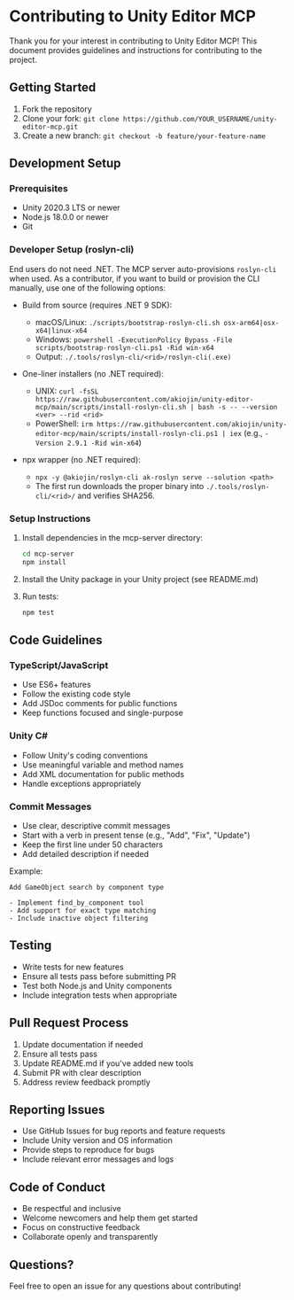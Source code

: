 # Contributing to Unity Editor MCP

Thank you for your interest in contributing to Unity Editor MCP! This document provides guidelines and instructions for contributing to the project.

## Getting Started

1. Fork the repository
2. Clone your fork: `git clone https://github.com/YOUR_USERNAME/unity-editor-mcp.git`
3. Create a new branch: `git checkout -b feature/your-feature-name`

## Development Setup

### Prerequisites

- Unity 2020.3 LTS or newer
- Node.js 18.0.0 or newer
- Git

### Developer Setup (roslyn-cli)

End users do not need .NET. The MCP server auto-provisions `roslyn-cli` when used. As a contributor, if you want to build or provision the CLI manually, use one of the following options:

- Build from source (requires .NET 9 SDK):
  - macOS/Linux: `./scripts/bootstrap-roslyn-cli.sh osx-arm64|osx-x64|linux-x64`
  - Windows: `powershell -ExecutionPolicy Bypass -File scripts/bootstrap-roslyn-cli.ps1 -Rid win-x64`
  - Output: `./.tools/roslyn-cli/<rid>/roslyn-cli(.exe)`

- One-liner installers (no .NET required):
  - UNIX: `curl -fsSL https://raw.githubusercontent.com/akiojin/unity-editor-mcp/main/scripts/install-roslyn-cli.sh | bash -s -- --version <ver> --rid <rid>`
  - PowerShell: `irm https://raw.githubusercontent.com/akiojin/unity-editor-mcp/main/scripts/install-roslyn-cli.ps1 | iex` (e.g., `-Version 2.9.1 -Rid win-x64`)

- npx wrapper (no .NET required):
  - `npx -y @akiojin/roslyn-cli ak-roslyn serve --solution <path>`
  - The first run downloads the proper binary into `./.tools/roslyn-cli/<rid>/` and verifies SHA256.

### Setup Instructions

1. Install dependencies in the mcp-server directory:
   ```bash
   cd mcp-server
   npm install
   ```

2. Install the Unity package in your Unity project (see README.md)

3. Run tests:
   ```bash
   npm test
   ```

## Code Guidelines

### TypeScript/JavaScript

- Use ES6+ features
- Follow the existing code style
- Add JSDoc comments for public functions
- Keep functions focused and single-purpose

### Unity C#

- Follow Unity's coding conventions
- Use meaningful variable and method names
- Add XML documentation for public methods
- Handle exceptions appropriately

### Commit Messages

- Use clear, descriptive commit messages
- Start with a verb in present tense (e.g., "Add", "Fix", "Update")
- Keep the first line under 50 characters
- Add detailed description if needed

Example:
```
Add GameObject search by component type

- Implement find_by_component tool
- Add support for exact type matching
- Include inactive object filtering
```

## Testing

- Write tests for new features
- Ensure all tests pass before submitting PR
- Test both Node.js and Unity components
- Include integration tests when appropriate

## Pull Request Process

1. Update documentation if needed
2. Ensure all tests pass
3. Update README.md if you've added new tools
4. Submit PR with clear description
5. Address review feedback promptly

## Reporting Issues

- Use GitHub Issues for bug reports and feature requests
- Include Unity version and OS information
- Provide steps to reproduce for bugs
- Include relevant error messages and logs

## Code of Conduct

- Be respectful and inclusive
- Welcome newcomers and help them get started
- Focus on constructive feedback
- Collaborate openly and transparently

## Questions?

Feel free to open an issue for any questions about contributing!
